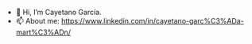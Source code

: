 - 👋 Hi, I’m Cayetano García.
- 📫 About me: https://www.linkedin.com/in/cayetano-garc%C3%ADa-mart%C3%ADn/ 
